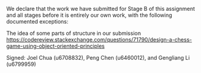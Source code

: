 We declare that the work we have submitted for Stage B of this assignment and all stages before it is entirely our own work, with the following documented exceptions:

The idea of some parts of structure in our submission <https://codereview.stackexchange.com/questions/71790/design-a-chess-game-using-object-oriented-principles> 



Signed: Joel Chua (u6708832), Peng Chen (u6460012), and Gengliang Li (u6799959)
